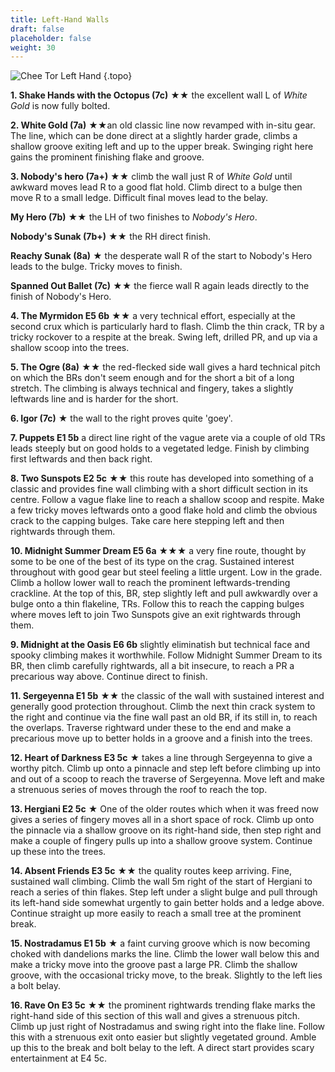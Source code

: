 ```yaml
---
title: Left-Hand Walls
draft: false
placeholder: false
weight: 30
---
```


![Chee Tor Left Hand](/img/peak/cheedale/CTLH.gif)
{.topo}

**1. Shake Hands with the Octopus (7c)** &starf;&starf; the excellent wall L of *White Gold* is now fully bolted. 

**2. White Gold (7a)** &starf;&starf;an old classic line now revamped with in-situ gear. The line, which can be done direct at a slightly harder grade, climbs a shallow groove exiting left and up to the upper break. Swinging right here gains the prominent finishing flake and groove.

**3. Nobody's hero (7a+)** &starf;&starf; climb the wall just R of *White Gold* until awkward moves lead R to a good flat hold. Climb direct to a bulge then move R to a small ledge. Difficult final moves lead to the belay.

**My Hero (7b)** &starf;&starf; the LH of two finishes to *Nobody's Hero*.

**Nobody's Sunak (7b+)** &starf;&starf; the RH direct finish.

**Reachy Sunak (8a)** &starf; the desperate wall R of the start to Nobody's Hero leads to the bulge. Tricky moves to finish.

**Spanned Out Ballet (7c)** &starf;&starf; the fierce wall R again leads directly to the finish of Nobody's Hero.

**4. The Myrmidon E5 6b** &starf;&starf; a very technical effort, especially at the second crux which is particularly hard to flash. Climb the thin crack, TR by a tricky rockover to a respite at the break. Swing left, drilled PR, and up via a shallow scoop into the trees.

**5. The Ogre (8a)** &starf;&starf; the red-flecked side wall gives a hard technical pitch on which the BRs don't seem enough and for the short a bit of a long stretch. The climbing is always technical and fingery, takes a slightly leftwards line and is harder for the short.

**6. Igor (7c)** &starf; the wall to the right proves quite 'goey'.

**7. Puppets E1 5b** a direct line right of the vague arete via a couple of old TRs leads steeply but on good holds to a vegetated ledge. Finish by climbing first leftwards and then back right.

**8. Two Sunspots E2 5c** &starf;&starf; this route has developed into something of a classic and provides fine wall climbing with a short difficult section in its centre. Follow a vague flake line to reach a shallow scoop and respite. Make a few tricky moves leftwards onto a good flake hold and climb the obvious crack to the capping bulges. Take care here stepping left and then rightwards through them.

**10. Midnight Summer Dream E5 6a** &starf;&starf;&starf; a very fine route, thought by some to be one of the best of its type on the crag. Sustained interest throughout with good gear but steel feeling a little urgent. Low in the grade. Climb a hollow lower wall to reach the prominent leftwards-trending crackline. At the top of this, BR, step slightly left and pull awkwardly over a bulge onto a thin flakeline, TRs. Follow this to reach the capping bulges where moves left to join Two Sunspots give an exit rightwards through them.

**9. Midnight at the Oasis E6 6b** slightly eliminatish but technical face and spooky climbing makes it worthwhile. Follow Midnight Summer Dream to its BR, then climb carefully rightwards, all a bit insecure, to reach a PR a precarious way above. Continue direct to finish.

**11. Sergeyenna E1 5b** &starf;&starf; the classic of the wall with sustained interest and generally good protection throughout. Climb the next thin crack system to the right and continue via the fine wall past an old BR, if its still in, to reach the overlaps. Traverse rightward under these to the end and make a precarious move up to better holds in a groove and a finish into the trees.

**12. Heart of Darkness E3 5c** &starf; takes a line through Sergeyenna to give a worthy pitch. Climb up onto a pinnacle and step left before climbing up into and out of a scoop to reach the traverse of Sergeyenna. Move left and make a strenuous series of moves through the roof to reach the top.

**13. Hergiani E2 5c** &starf; One of the older routes which when it was freed now gives a series of fingery moves all in a short space of rock. Climb up onto the pinnacle via a shallow groove on its right-hand side, then step right and make a couple of fingery pulls up into a shallow groove system. Continue up these into the trees.

**14. Absent Friends E3 5c** &starf;&starf; the quality routes keep arriving. Fine, sustained wall climbing. Climb the wall 5m right of the start of Hergiani to reach a series of thin flakes. Step left under a slight bulge and pull through its left-hand side somewhat urgently to gain better holds and a ledge above. Continue straight up more easily to reach a small tree at the prominent break.

**15. Nostradamus E1 5b** &starf; a faint curving groove which is now becoming choked with dandelions marks the line. Climb the lower wall below this and make a tricky move into the groove past a large PR. Climb the shallow groove, with the occasional tricky move, to the break. Slightly to the left lies a bolt belay.

**16. Rave On E3 5c** &starf;&starf; the prominent rightwards trending flake marks the right-hand side of this section of this wall and gives a strenuous pitch. Climb up just right of Nostradamus and swing right into the flake line. Follow this with a strenuous exit onto easier but slightly vegetated ground. Amble up this to the break and bolt belay to the left. A direct start provides scary entertainment at E4 5c.




